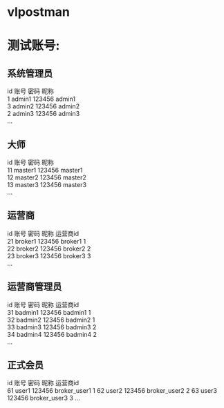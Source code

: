 # vlpostman

# 测试账号:

## 系统管理员  
   id       账号               密码      昵称   
   1      admin1             123456   admin1  
   3      admin2             123456   admin2  
   2      admin3             123456   admin3  
    ... 
## 大师  
   id    账号                 密码       昵称  
   11    master1             123456    master1  
   12    master2             123456    master2    
   13    master3             123456    master3    
    ...  
## 运营商  
   id      账号               密码       昵称       运营商id  
   21     broker1           123456    broker1       1  
   22     broker2           123456    broker2       2  
   23     broker3           123456    broker3       3  
    ...
## 运营商管理员  
   id      账号              密码       昵称        运营商id  
   31      badmin1           123456    badmin1         1  
   32      badmin2           123456    badmin2         1  
   33      badmin3           123456    badmin3         2  
   34      badmin4           123456    badmin4         2  
   ...
## 正式会员  
   id      账号               密码       昵称          运营商id  
   61     user1             123456    broker_user1     1
   62     user2             123456    broker_user2     2
   63     user3             123456    broker_user3     3
    ...
